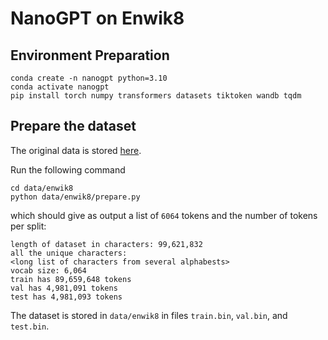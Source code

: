 # NanoGPT on Enwik8

## Environment Preparation

```
conda create -n nanogpt python=3.10
conda activate nanogpt
pip install torch numpy transformers datasets tiktoken wandb tqdm
```

## Prepare the dataset

The original data is stored [here](http://mattmahoney.net/dc/enwik8.zip).

Run the following command
```
cd data/enwik8
python data/enwik8/prepare.py
```
which should give as output a list of `6064` tokens
and the number of tokens per split:
```
length of dataset in characters: 99,621,832
all the unique characters:
<long list of characters from several alphabests>
vocab size: 6,064
train has 89,659,648 tokens
val has 4,981,091 tokens
test has 4,981,093 tokens
```
The dataset is stored in `data/enwik8` in files `train.bin`, `val.bin`, and `test.bin`.
